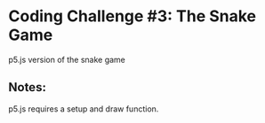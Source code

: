 # Coding Challenge #3: The Snake Game

p5.js version of the snake game


## Notes:
p5.js requires a setup and draw function.
